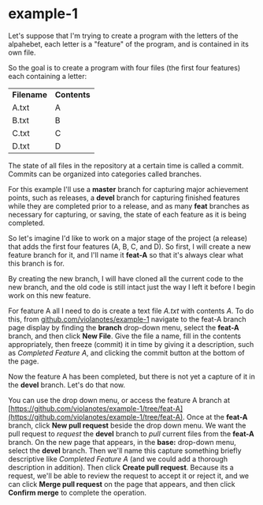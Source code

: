# example-1

Let's suppose that I'm trying to create a program with the letters of the alpahebet, each letter is a "feature" of the program, and is contained in its own file.

So the goal is to create a program with four files (the first four features) each containing a letter:

<table>
  <tr>
  <td><b>Filename</b></td><td><b>Contents</b></td>
  </tr>
  <tr>
    <td>A.txt</td><td>A</td>
  </tr>
   <tr>
    <td>B.txt</td><td>B</td>
  </tr>
    <tr>
    <td>C.txt</td><td>C</td>
  </tr>
    <tr>
    <td>D.txt</td><td>D</td>
  </tr>
</table>

The state of all files in the repository at a certain time is called a commit.  Commits can be organized into categories called branches.

For this example I'll use a **master** branch for capturing major achievement points, such as releases, a **devel** branch for capturing finished features while they are completed prior to a release, and as many **feat** branches as necessary for capturing, or saving, the state of each feature as it is being completed.

So let's imagine I'd like to work on a major stage of the project (a release) that adds the first four features (A, B, C, and D).  So first, I will create a new feature branch for it, and I'll name it **feat-A** so that it's always clear what this branch is for.

By creating the new branch, I will have cloned all the current code to the new branch, and the old code is still intact just the way I left it before I begin work on this new feature.

For feature A all I need to do is create a text file *A.txt* with contents *A*.  To do this, from [github.com/violanotes/example-1](github.com/violanotes/example-1) navigate to the feat-A branch page display by finding the **branch** drop-down menu, select the **feat-A** branch, and then click **New File**.  Give the file a name, fill in the contents appropriately, then freeze (commit) it in time by giving it a description, such as *Completed Feature A*, and clicking the commit button at the bottom of the page.

Now the feature A has been completed, but there is not yet a capture of it in the **devel** branch.  Let's do that now.

You can use the drop down menu, or access the feature A branch at [https://github.com/violanotes/example-1/tree/feat-A](https://github.com/violanotes/example-1/tree/feat-A).  Once at the **feat-A** branch, click **New pull request** beside the drop down menu.  We want the pull request to *request* the **devel** branch to *pull* current files from the **feat-A** branch.  On the new page that appears, in the **base:** drop-down menu, select the **devel** branch.  Then we'll name this capture something briefly descriptive like *Completed Feature A* (and we could add a thorough description in addition).  Then click **Create pull request**.  Because its a request, we'll be able to review the request to accept it or reject it, and we can click **Merge pull request** on the page that appears, and then click **Confirm merge** to complete the operation.

